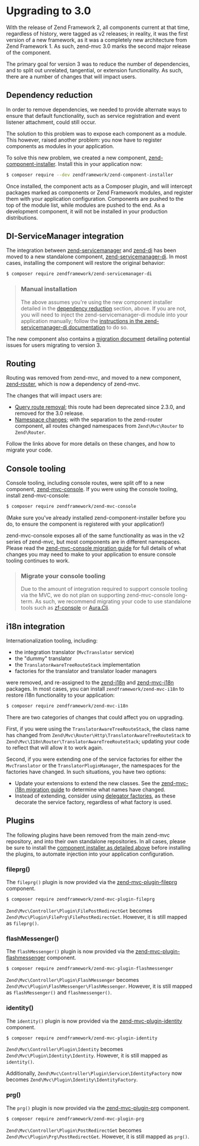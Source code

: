 # Upgrading to 3.0 

With the release of Zend Framework 2, all components current at that time,
regardless of history, were tagged as v2 releases; in reality, it was the first
version of a new framework, as it was a completely new architecture from Zend
Framework 1. As such, zend-mvc 3.0 marks the second major release of the
component.

The primary goal for version 3 was to reduce the number of dependencies, and to
split out unrelated, tangential, or extension functionality. As such, there are
a number of changes that will impact users.

## Dependency reduction

In order to remove dependencies, we needed to provide alternate ways to ensure
that default functionality, such as service registration and event listener
attachment, could still occur.

The solution to this problem was to expose each component as a module. This
however, raised another problem: you now have to register components as modules
in your application.

To solve this new problem, we created a new component,
[zend-component-installer](http://zendframework.github.io/zend-component-installer/).
Install this in your application now:

```bash
$ composer require --dev zendframework/zend-component-installer
```

Once installed, the component acts as a Composer plugin, and will intercept
packages marked as components or Zend Framework modules, and register them with
your application configuration. Components are pushed to the top of the module
list, while modules are pushed to the end. As a development component, it will
not be installed in your production distributions.

## DI-ServiceManager integration

The integration between [zend-servicemanager](https://zendframework.github.io/zend-servicemanager) and
[zend-di](https://github.com/zendframework/zend-di) has been moved to a new
standalone component, [zend-servicemanager-di](https://zendframework.github.io/zend-servicemanager-di/).
In most cases, installing the component will restore the original behavior:

```bash
$ composer require zendframework/zend-servicemanager-di
```

> ### Manual installation
>
> The above assumes you're using the new component installer detailed in the
> [dependency reduction](#dependency-reduction) section, above. If you are not,
> you will need to inject the zend-servicemanager-di module into your
> application manually; follow the [instructions in the zend-servicemanager-di documentation](https://zendframework.github.io/zend-servicemanager-di/)
> to do so.

The new component also contains a [migration document](https://zendframework.github.io/zend-servicemanager-di/migration/v2-to-v3/)
detailing potential issues for users migrating to version 3.

## Routing

Routing was removed from zend-mvc, and moved to a new component,
[zend-router](https://zendframework.github.io/zend-router/), which is now a
dependency of zend-mvc.

The changes that will impact users are:

- [Query route removal](http://zendframework.github.io/zend-router/migration/v2-to-v3/#query-route-removal); 
  this route had been deprecated since 2.3.0, and removed for the 3.0 release.
- [Namespace changes](http://zendframework.github.io/zend-router/migration/v2-to-v3/#namespace-change);
  with the separation to the zend-router component, all routes changed
  namespaces from `Zend\Mvc\Router` to `Zend\Router`.

Follow the links above for more details on these changes, and how to migrate
your code.

## Console tooling

Console tooling, including console routes, were split off to a new component,
[zend-mvc-console](https://zendframework.github.io/zend-mvc-console/). If you
were using the console tooling, install zend-mvc-console:

```bash
$ composer require zendframework/zend-mvc-console
```

(Make sure you've already installed zend-component-installer before you do, to
ensure the component is registered with your application!)

zend-mvc-console exposes all of the same functionality as was in the v2 series
of zend-mvc, but most components are in different namespaces. Please read the
[zend-mvc-console migration guide](http://zendframework.github.io/zend-mvc-console/migration/v2-to-v3/)
for full details of what changes you may need to make to your application to
ensure console tooling continues to work.

> ### Migrate your console tooling
>
> Due to the amount of integration required to support console tooling via the
> MVC, we do not plan on supporting zend-mvc-console long-term. As such, we
> recommend migrating your code to use standalone tools such as
> [zf-console](https://github.com/zfcampus/zf-console) or
> [Aura.Cli](https://github.com/auraphp/Aura.Cli).

## i18n integration

Internationalization tooling, including:

- the integration translator (`MvcTranslator` service)
- the "dummy" translator
- the `TranslatorAwareTreeRouteStack` implementation
- factories for the translator and translator loader managers

were removed, and re-assigned to the [zend-i18n](https://zendframework.github.io/zend-i18n/)
and [zend-mvc-i18n](https://zendframework.github.io/zend-mvc-i18n/) packages.
In most cases, you can install `zendframework/zend-mvc-i18n` to restore i18n
functionality to your application:

```bash
$ composer require zendframework/zend-mvc-i18n
```

There are two categories of changes that could affect you on upgrading.

First, if you were using the `TranslatorAwareTreeRouteStack`, the class name has
changed from `Zend\Mvc\Router\Http\TranslatorAwareTreeRouteStack` to
`Zend\Mvc\I18n\Router\TranslatorAwareTreeRouteStack`; updating your code to
reflect that will allow it to work again.

Second, if you were extending one of the service factories for either the
`MvcTranslator` or the `TranslatorPluginManager`, the namespaces for the
factories have changed. In such situations, you have two options:

- Update your extensions to extend the new classes. See the [zend-mvc-i18n
  migration guide](https://zendframework.github.io/zend-mvc-i18n/migration/v2-to-v3/)
  to determine what names have changed.
- Instead of extending, consider using [delegator factories](https://zendframework.github.io/zend-servicemanager/delegators/),
  as these decorate the service factory, regardless of what factory is used.

## Plugins

The following plugins have been removed from the main zend-mvc repository, and
into their own standalone repositories. In all cases, please be sure to install
the [component installer as detailed above](#dependency-reduction) before
installing the plugins, to automate injection into your application
configuration.

### fileprg()

The `fileprg()` plugin is now provided via the
[zend-mvc-plugin-fileprg](https://github.com/zendframework/zend-mvc-plugin-fileprg)
component.

```bash
$ composer require zendframework/zend-mvc-plugin-fileprg
```

`Zend\Mvc\Controller\Plugin\FilePostRedirectGet` becomes
`Zend\Mvc\Plugin\FilePrg\FilePostRedirectGet`. However, it is still mapped as
`fileprg()`.

### flashMessenger()

The `flashMessenger()` plugin is now provided via the
[zend-mvc-plugin-flashmessenger](https://github.com/zendframework/zend-mvc-plugin-flashmessenger)
component.

```bash
$ composer require zendframework/zend-mvc-plugin-flashmessenger
```

`Zend\Mvc\Controller\Plugin\FlashMessenger` becomes
`Zend\Mvc\Plugin\FlashMessenger\FlashMessenger`. However, it is still mapped as
`flashMessenger()` and `flashmessenger()`.

### identity()

The `identity()` plugin is now provided via the
[zend-mvc-plugin-identity](https://github.com/zendframework/zend-mvc-plugin-identity)
component.

```bash
$ composer require zendframework/zend-mvc-plugin-identity
```

`Zend\Mvc\Controller\Plugin\Identity` becomes
`Zend\Mvc\Plugin\Identity\Identity`. However, it is still mapped as
`identity()`.

Additionally, `Zend\Mvc\Controller\Plugin\Service\IdentityFactory` now becomes
`Zend\Mvc\Plugin\Identity\IdentityFactory`.

### prg()

The `prg()` plugin is now provided via the
[zend-mvc-plugin-prg](https://github.com/zendframework/zend-mvc-plugin-prg)
component.

```bash
$ composer require zendframework/zend-mvc-plugin-prg
```

`Zend\Mvc\Controller\Plugin\PostRedirectGet` becomes
`Zend\Mvc\Plugin\Prg\PostRedirectGet`. However, it is still mapped as `prg()`.
